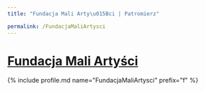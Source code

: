 ```yaml
---
title: "Fundacja Mali Arty\u015Bci | Patromierz"

permalink: /FundacjaMaliArtysci
---
```


# [Fundacja Mali Artyści](https://patronite.pl/FundacjaMaliArtysci)

{% include profile.md name="FundacjaMaliArtysci" prefix="f" %}
